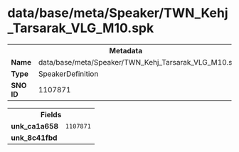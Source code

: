 <h1>data/base/meta/Speaker/TWN_Kehj_Tarsarak_VLG_M10.spk</h1><table><tr><th colspan="100%">Metadata</th></tr><tr><td><b>Name</b></td><td>data/base/meta/Speaker/TWN_Kehj_Tarsarak_VLG_M10.spk</td></tr><tr><td><b>Type</b></td><td>SpeakerDefinition</td></tr><tr><td><b>SNO ID</b></td><td>1107871</td></tr></table>

<table><tr><th colspan="100%">Fields</th></tr><tr><td><b>unk_ca1a658</b></td><td><code>1107871</code></td></tr><tr><td><b>unk_8c41fbd</b></td><td></td></tr></table>

